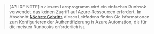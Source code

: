 > [AZURE.NOTE]In diesem Lernprogramm wird ein einfaches Runbook verwendet, das keinen Zugriff auf Azure-Ressourcen erfordert. Im Abschnitt [Nächste Schritte](#nextsteps) dieses Leitfadens finden Sie Informationen zum Konfigurieren der Authentifizierung in Azure Automation, die für die meisten Runbooks erforderlich ist.

<!---HONumber=62-->